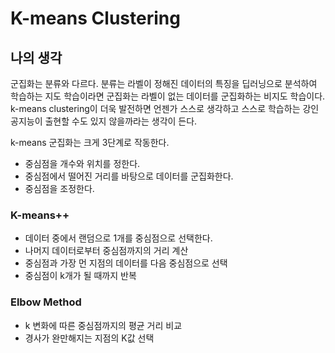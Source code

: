 # K-means Clustering

## 나의 생각

군집화는 분류와 다르다. 분류는 라벨이 정해진 데이터의 특징을 딥러닝으로 분석하여 학습하는 지도 학습이라면 군집화는 라벨이 없는 데이터를 군집화하는 비지도 학습이다. k-means clustering이 더욱 발전하면 언젠가 스스로 생각하고 스스로 학습하는 강인공지능이 출현할 수도 있지 않을까라는 생각이 든다.

k-means 군집화는 크게 3단계로 작동한다.

-   중심점을 개수와 위치를 정한다.
-   중심점에서 떨어진 거리를 바탕으로 데이터를 군집화한다.
-   중심점을 조정한다.

### K-means++

-   데이터 중에서 랜덤으로 1개를 중심점으로 선택한다.
-   나머지 데이터로부터 중심점까지의 거리 계산
-   중심점과 가장 먼 지점의 데이터를 다음 중심점으로 선택
-   중심점이 k개가 될 때까지 반복

### Elbow Method

-   k 변화에 따른 중심점까지의 평균 거리 비교
-   경사가 완만해지는 지점의 K값 선택
